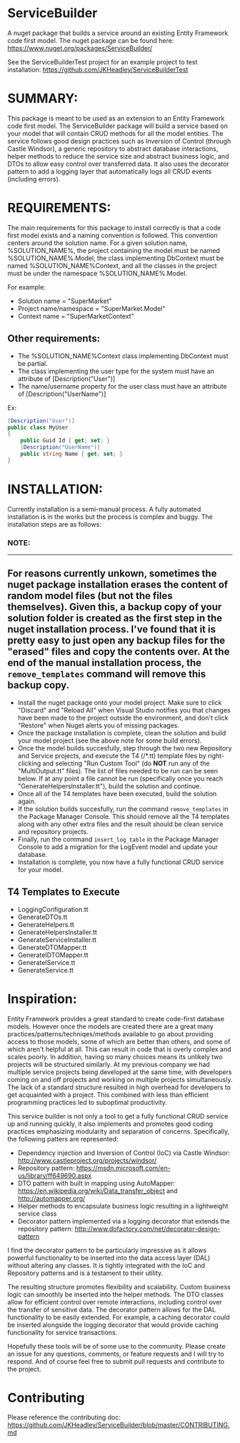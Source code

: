 # ServiceBuilder
A nuget package that builds a service around an existing Entity Framework code first model.
The nuget package can be found here: https://www.nuget.org/packages/ServiceBuilder/

See the ServiceBuilderTest project for an example project to test installation: https://github.com/JKHeadley/ServiceBuilderTest

# SUMMARY:

This package is meant to be used as an extension to an Entity Framework code first model.  The ServiceBuilder package will build a
service based on your model that will contain CRUD methods for all the model entities.  The service follows good design practices such
as Inversion of Control (through Castle Windsor), a generic repository to abstract database interactions, helper methods to reduce the
service size and abstract business logic, and DTOs to allow easy control over transferred data.  It also uses the decorator pattern to add a logging layer that automatically logs all CRUD events (including errors).

# REQUIREMENTS:

The main requirements for this package to install correctly is that a code first model exists and a naming convention is followed.
This convention centers around the solution name.  For a given solution name, %SOLUTION\_NAME%, the project containing the model must
be named %SOLUTION\_NAME%.Model, the class implementing DbContext must be named %SOLUTION\_NAME%Context, and all the classes in the
project must be under the namespace %SOLUTION\_NAME%.Model.

For example: 
- Solution name 			= "SuperMarket"
- Project name/namespace 	= "SuperMarket.Model"
- Context name 				= "SuperMarketContext"

## Other requirements:
- The %SOLUTION\_NAME%Context class implementing DbContext must be partial.
- The class implementing the user type for the system must have an attribute of [Description("User")]
- The name/username property for the user class must have an attribute of [Description("UserName")]

Ex:
```C#
[Description("User")]
public class MyUser
{
	public Guid Id { get; set; }
	[Description("UserName")]
	public string Name { get; set; }
}
```

# INSTALLATION:


Currently installation is a semi-manual process.  A fully automated installation is in the works but the process is 
complex and buggy.  The installation steps are as follows:

### NOTE: 

---
For reasons currently unkown, sometimes the nuget package installation erases the content of random model files (but not the files themselves).  Given this, a backup copy of your solution folder is created as the first step in the nuget installation process.  I've found that it is pretty easy to just open any backup files for the "erased" files and copy the contents over.  At the end of the manual installation process, the `remove_templates` command will remove this backup copy.
---

- Install the nuget package onto your model project. Make sure to click "Discard" and "Reload All" when
Visual Studio notifies you that changes have been made to the project outside the environment, and don't click "Restore" when Nuget
alerts you of missing packages.  
- Once the package installation is complete, clean the solution and build your model project (see the above note for some build errors).
- Once the model builds succesfully, step through the two new Repository and Service projects, and execute the T4 (/*.tt) template files by 
right-clicking and selecting "Run Custom Tool" (do __NOT__ run any of the "MultiOutput.tt" files). The list of files needed to be run can be seen below.
If at any point a file cannot be run (specifically once you reach "GenerateHelpersInstaller.tt"), build the solution and continue.
- Once all of the T4 templates have been executed, build the solution again.
- If the solution builds succesfully, run the command `remove_templates` in the Package Manager Console.  This should remove all the T4 templates
along with any other extra files and the result should be clean service and repository projects.
- Finally, run the command `insert_log_table` in the Package Manager Console to add a migration for the LogEvent model and update your database.
- Installation is complete, you now have a fully functional CRUD service for your model.
   

## T4 Templates to Execute
- LoggingConfiguration.tt
- GenerateDTOs.tt
- GenerateHelpers.tt
- GenerateHelpersInstaller.tt
- GenerateServiceInstaller.tt
- GenerateDTOMapper.tt
- GenerateIDTOMapper.tt
- GenerateIService.tt
- GenerateService.tt


# Inspiration:
Entity Framework provides a great standard to create code-first database models.  However once the models are created
there are a great many practices/patterns/techniqes/methods available to go about providing access to those models, 
some of which are better than others, and some of which aren't helpful at all. This can result in code that is overly complex and scales poorly.  In addition, having so many choices means its unlikely two projects will be structured similarly.  At my previous company we had multiple service projects being developed at the same time, with developers coming on and off projects and working on multiple projects simultaneously.  The lack of a standard structure resulted in high overhead for developers to get acquainted with a project.  This combined with less than efficient programming practices led to suboptimal productivity.

This service builder is not only a tool to get a fully functional CRUD service 
up and running quickly, it also implements and promotes good coding practices emphasizing modularity and separation of 
concerns.  Specifically, the following patters are represented:

- Dependency injection and Inversion of Control (IoC) via Castle Windsor: http://www.castleproject.org/projects/windsor/
- Repository pattern: https://msdn.microsoft.com/en-us/library/ff649690.aspx
- DTO pattern with built in mapping using AutoMapper: https://en.wikipedia.org/wiki/Data_transfer_object and http://automapper.org/
- Helper methods to encapsulate business logic resulting in a lightweight service class
- Decorator pattern implemented via a logging decorator that extends the repository pattern: http://www.dofactory.com/net/decorator-design-pattern

I find the decorator pattern to be particularly impressive as it allows powerful functionality to be inserted into the data access layer (DAL) without altering any classes.  It is tightly integrated with the IoC and Repository patterns and is a testament to their utility.  

The resulting structure promotes flexibility and scalability.  Custom business logic can smoothly be inserted into the helper methods.  The DTO classes allow for efficient control over remote interactions, including control over the transfer of sensitive data.  The decorator pattern allows for the DAL functionality to be easily extended.  For example, a caching decorator could be inserted alongside the logging decorator that would provide caching functionality for service transactions.  

Hopefully these tools will be of some use to the community.  Please create an issue for any questions, comments, or feature requests and I will try to respond.  And of course feel free to submit pull requests and contribute to the project.

# Contributing
Please reference the contributing doc: https://github.com/JKHeadley/ServiceBuilder/blob/master/CONTRIBUTING.md
